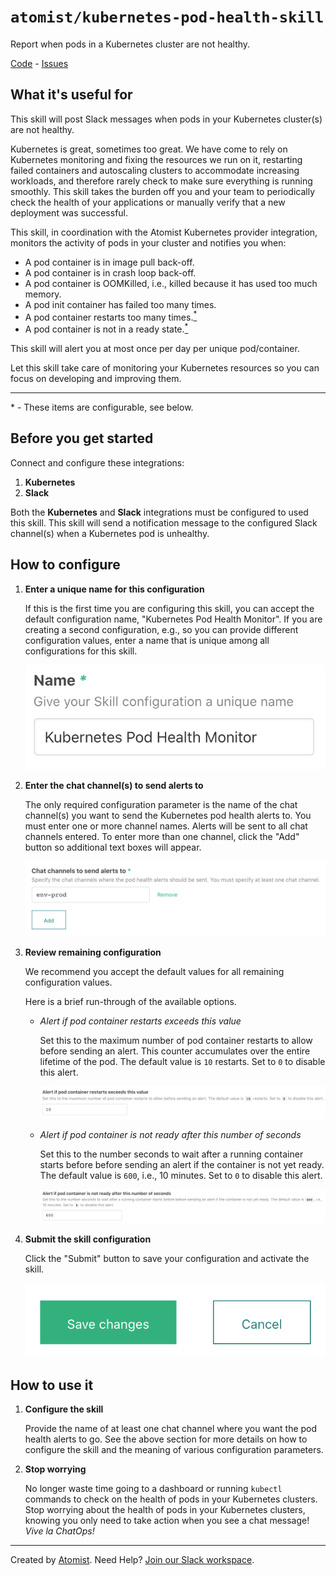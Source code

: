 # `atomist/kubernetes-pod-health-skill`

Report when pods in a Kubernetes cluster are not healthy.

<!---atomist-skill-readme:start--->

[Code](https://github.com/atomist-skills/kubernetes-pod-health-skill) - [Issues](https://github.com/atomist-skills/kubernetes-pod-health-skill/issues)

## What it's useful for

This skill will post Slack messages when pods in your Kubernetes
cluster(s) are not healthy.

Kubernetes is great, sometimes too great.  We have come to rely on
Kubernetes monitoring and fixing the resources we run on it,
restarting failed containers and autoscaling clusters to accommodate
increasing workloads, and therefore rarely check to make sure
everything is running smoothly.  This skill takes the burden off you
and your team to periodically check the health of your applications or
manually verify that a new deployment was successful.

This skill, in coordination with the Atomist Kubernetes provider
integration, monitors the activity of pods in your cluster and
notifies you when:

-   A pod container is in image pull back-off.
-   A pod container is in crash loop back-off.
-   A pod container is OOMKilled, i.e., killed because it has used too much memory.
-   A pod init container has failed too many times.
-   A pod container restarts too many times.[<sup>&ast;</sup>](#footnote-configure)
-   A pod container is not in a ready state.[<sup>&ast;</sup>](#footnote-configure)

This skill will alert you at most once per day per unique
pod/container.

Let this skill take care of monitoring your Kubernetes resources so
you can focus on developing and improving them.

---

<span id="footnote-configure">
&ast; - These items are configurable, see below.
</span>

## Before you get started

Connect and configure these integrations:

1.  **Kubernetes**
2.  **Slack**

Both the **Kubernetes** and **Slack** integrations must be configured
to used this skill.  This skill will send a notification message to
the configured Slack channel(s) when a Kubernetes pod is unhealthy.

## How to configure

1.  **Enter a unique name for this configuration**

    If this is the first time you are configuring this skill, you can
    accept the default configuration name, "Kubernetes Pod Health
    Monitor".  If you are creating a second configuration, e.g., so
    you can provide different configuration values, enter a name that
    is unique among all configurations for this skill.

    ![name parameter](docs/images/param-name.png)

2.  **Enter the chat channel(s) to send alerts to**

    The only required configuration parameter is the name of the chat
    channel(s) you want to send the Kubernetes pod health alerts to.
    You must enter one or more channel names.  Alerts will be sent to
    all chat channels entered.  To enter more than one channel, click
    the "Add" button so additional text boxes will appear.

    ![chat channel parameter](docs/images/param-chat-channels.png)

3.  **Review remaining configuration**

    We recommend you accept the default values for all remaining
    configuration values.

    Here is a brief run-through of the available options.

    <!--
    -   _Minimum interval in minutes between alerts for a pod/container_

        Set this to the minimum number of minutes between receiving
        new alerts for a specific pod container.  Within the interval,
        alerts for a given pod container will overwrite the original
        message.  The default value, `1440`, sets the interval such
        that at most one alert message is created per pod container
        per day.

        ![alert interval parameter](docs/images/param-interval.png)

        > Note: New alerts reset the start of the interval, so if you
        > have it set for one message per day and a new alert is
        > triggered every 23 hours, no new message will ever be
        > written.

    -   _Alert when pod container in crash loop back off?_

        Select if you want to get alerts if a container in a pod is
        repeatedly crashing.

        ![crash loop backoff parameter](docs/images/param-crash-loop-backoff.png)

    -   _Alert when pod container in image pull back off?_

        Select if you want to get alerts if the node is unable to pull
        the Docker image of a container in a pod.

        ![image pull backoff parameter](docs/images/param-image-pull-backoff.png)

    -   _Alert when pod container has been OOMKilled?_

        Select if you want to get alerts if a container in a pod has
        been killed because of an out-of-memory issue.

        ![OOM killed parameter](docs/images/param-oom-killed.png)

    -   _Alert when pod init container fails more than this many times_

        Set this to the number of init container failures you want to
        ignore before sending an alert.  The default value is `2`.
        Set to `0` to disable this alert.

        ![init container failures parameter](docs/images/param-init-container.png)
    -->

    -   _Alert if pod container restarts exceeds this value_

        Set this to the maximum number of pod container restarts to
        allow before sending an alert.  This counter accumulates over
        the entire lifetime of the pod.  The default value is `10`
        restarts.  Set to `0` to disable this alert.

        ![max container restarts parameter](docs/images/param-restarts.png)

    -   _Alert if pod container is not ready after this number of seconds_

        Set this to the number seconds to wait after a running
        container starts before before sending an alert if the
        container is not yet ready.  The default value is `600`, i.e.,
        10 minutes.  Set to `0` to disable this alert.

        ![container not ready delay parameter](docs/images/param-not-ready.png)

    <!--
    -   _Alert if pod is not scheduled after this number of seconds_

        Set this to the number seconds to wait after a pod is created
        before sending an alert if the pod is not yet scheduled.  The
        default value is `600`, i.e., 10 minutes.  Set to `0` to
        disable this alert.

        ![pod not scheduled delay parameter](docs/images/param-not-scheduled.png)

    -   _Kubernetes cluster selection_

        If you have configured more than one Kubernetes cluster
        providers, you may wish to send alerts from different clusters
        to different chat channels.  You can select and exclude
        Kubernetes clusters using the cluster include and exclude
        [regular expression][regexp] parameters.  The regular
        expressions are matched against the names you provided for
        your Kubernetes cluster providers.

        If you want match a single cluster, you can just provide the
        name of that Kubernetes cluster integration as the regular
        expression.  If you want to match multiple Kubernetes cluster
        providers, you can use the regular expression alternation
        operator (`|`), e.g., `one-cluster|another-cluster|etc`.

        The table below describes how the Kubernetes cluster provider
        name matching is performed for the possible combinations of
        providing and omitting these parameters.

        Include | Exclude | Description
        --------|---------|------------
        Provided | Provided | Must match include and not match exclude
        Provided | Omitted | Must match include
        Omitted | Provided | Must not match exclude
        Omitted | Omitted | All considered matching

        ![cluster include parameter](docs/images/param-cluster-include.png)
        ![cluster exclude parameter](docs/images/param-cluster-exclude.png)

    -   _Kubernetes namespace selection_

        If you only want to report on certain [namespaces][namespace]
        in your Kubernetes clusters, you can select and exclude
        namespaces across all configured clusters (see _Kubernetes
        cluster selection_ above) using the namespace include and
        exclude [regular expression][regexp] parameters.  The regular
        expressions are matched against all namespaces in all
        Kubernetes clusters configured using the cluster include and
        exclude parameters.

        The default value for the "namespace exclude" regular
        expression parameter is `^kube-`, which causes pods in all
        namespaces starting with "kube-" to be excluded from
        reporting.  To include namespaces starting with "kube-" in
        alerts, you must specify an alternative regular expression.
        For example, to receive alerts for pods in all namespaces,
        enter a "namespace exclude" regular expression that matches no
        namespaces, e.g., `A` will not match any namespace since
        Kubernetes namespaces can only use lower-case letters,
        numbers, and dash (`-`) characters.

        If you want match a single namespace, you can just provide
        that namespace as the regular expression.  If you want to
        match multiple namespaces, you can use the regular expression
        alternation operator (`|`), e.g.,
        `one-namespace|another-namespace|etc`.

        The table below describes how the Kubernetes namespace
        matching is performed for the possible combinations of
        providing and omitting these parameters.

        Include | Exclude | Description
        --------|---------|------------
        Provided | Provided | Must match include and not match exclude
        Provided | Omitted | Must match include and not start with "kube-"
        Omitted | Provided | Must not match exclude
        Omitted | Omitted | Must not start with "kube-"

        ![namespace include parameter](docs/images/param-namespace-include.png)
        ![namespace exclude parameter](docs/images/param-namespace-exclude.png)
    -->

4.  **Submit the skill configuration**

    Click the "Submit" button to save your configuration and activate
    the skill.

    ![submit configuration](docs/images/config-submit.png)

[regexp]: https://www.regular-expressions.info/ (Regular Expressions)
[namespace]: https://kubernetes.io/docs/concepts/overview/working-with-objects/namespaces/

## How to use it

1.  **Configure the skill**

    Provide the name of at least one chat channel where you want the
    pod health alerts to go.  See the above section for more details
    on how to configure the skill and the meaning of various
    configuration parameters.

2.  **Stop worrying**

    No longer waste time going to a dashboard or running `kubectl`
    commands to check on the health of pods in your Kubernetes
    clusters.  Stop worrying about the health of pods in your
    Kubernetes clusters, knowing you only need to take action when you
    see a chat message!  _Vive la ChatOps!_

<!---atomist-skill-readme:end--->

---

Created by [Atomist][atomist].
Need Help?  [Join our Slack workspace][slack].

[atomist]: https://atomist.com/ (Atomist - Automate All the Software Things)
[slack]: https://join.atomist.com/ (Atomist Community Slack) 
